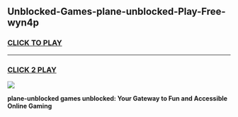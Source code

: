 
## Unblocked-Games-plane-unblocked-Play-Free-wyn4p
<h3>
<a href="https://premium76.site?title=plane-unblocked&ref=21A">CLICK TO PLAY</a></h3>
<hr>

<h3>
<a href="https://premium76.site?title=plane-unblocked&ref=21A">CLICK 2 PLAY</a>
  
</h3>

<a href="https://premium76.site?title=plane-unblocked&ref=21A"><img src="https://clearcache.store/games.png"></a>


**plane-unblocked games unblocked: Your Gateway to Fun and Accessible Online Gaming**
